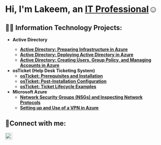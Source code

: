 <h1>Hi, I'm Lakeem, an <a href="https://linkedin.com/in/lakeem-jackson-07b6b29a">IT Professional</a>☺</h1>

<h2>👨‍💻 Information Technology Projects:</h2>

- <b>Active Directory<b/>
  - [Active Directory: Preparing Infrastructure in Azure](https://github.com/Lakejack/-pre-infrasructure-in-azure)
  - [Active Directory: Deploying Active Directory in Azure](https://github.com/Lakejack/deploy-acitve-directory)
  - [Active Directory: Creating Users, Group Policy, and Managing Accounts in Azure](https://github.com/Lakejack/creating-managing)
- <b>osTicket (Help Desk Ticketing System)</b>
  - [osTicket: Prerequisites and Installation](https://github.com/Lakejack/osticket-prereqs)
  - [osTicket: Post-Installation Configuration](https://github.com/Lakejack/post-install-config)
  - [osTicket: Ticket Lifecycle Examples](https://github.com/Lakejack/ticket-lifecycle)
- <b>Microsoft Azure</b>
  - [Network Security Groups (NSGs) and Inspecting Network Protocols](https://github.com/Lakejack/azure-network-protocols)
  - [Setting up and Use of a VPN in Azure](https://github.com/Lakejack/azure-vpn)
<h2>🤳Connect with me:</h2>


[<img align="left" alt="Josh | LinkedIn" width="22px" src="https://cdn.jsdelivr.net/npm/simple-icons@v3/icons/linkedin.svg" />][linkedin]

[linkedin]: https://linkedin.com/in/lakeem-jackson-07b6b29a

